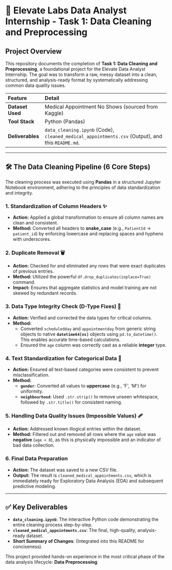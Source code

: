 # 🚀 Elevate Labs Data Analyst Internship - Task 1: Data Cleaning and Preprocessing

## Project Overview

This repository documents the completion of **Task 1: Data Cleaning and Preprocessing**, a foundational project for the Elevate Data Analyst Internship. The goal was to transform a raw, messy dataset into a clean, structured, and analysis-ready format by systematically addressing common data quality issues.

| Feature | Detail |
| :--- | :--- |
| **Dataset Used** | Medical Appointment No Shows (sourced from Kaggle) |
| **Tool Stack** | Python (Pandas) |
| **Deliverables** | `data_cleaning.ipynb` (Code), `cleaned_medical_appointments.csv` (Output), and this `README.md`. |

***

## 🛠️ The Data Cleaning Pipeline (6 Core Steps)

The cleaning process was executed using **Pandas** in a structured Jupyter Notebook environment, adhering to the principles of data standardization and integrity.

### 1. Standardization of Column Headers ✨
* **Action:** Applied a global transformation to ensure all column names are clean and consistent.
* **Method:** Converted all headers to **snake\_case** (e.g., `PatientId` $\rightarrow$ `patient_id`) by enforcing lowercase and replacing spaces and hyphens with underscores.

### 2. Duplicate Removal 🗑️
* **Action:** Checked for and eliminated any rows that were exact duplicates of previous entries.
* **Method:** Utilized the powerful `df.drop_duplicates(inplace=True)` command.
* **Impact:** Ensures that aggregate statistics and model training are not skewed by redundant records.

### 3. Data Type Integrity Check (D-Type Fixes) 📆
* **Action:** Verified and corrected the data types for critical columns.
* **Method:**
    * Converted `scheduledday` and `appointmentday` from generic string objects to native **`datetime64[ns]`** objects using `pd.to_datetime()`. This enables accurate time-based calculations.
    * Ensured the `age` column was correctly cast as a reliable **integer** type.

### 4. Text Standardization for Categorical Data 🔡
* **Action:** Ensured all text-based categories were consistent to prevent misclassification.
* **Method:**
    * **`gender`**: Converted all values to **uppercase** (e.g., 'F', 'M') for uniformity.
    * **`neighbourhood`**: Used `.str.strip()` to remove unseen whitespace, followed by `.str.title()` for consistent naming.

### 5. Handling Data Quality Issues (Impossible Values) 🩹
* **Action:** Addressed known illogical entries within the dataset.
* **Method:** Filtered out and removed all rows where the `age` value was **negative** (`age < 0`), as this is physically impossible and an indicator of bad data collection.

### 6. Final Data Preparation
* **Action:** The dataset was saved to a new CSV file.
* **Output:** The result is `cleaned_medical_appointments.csv`, which is immediately ready for Exploratory Data Analysis (EDA) and subsequent predictive modeling.

***

## ✅ Key Deliverables

* **`data_cleaning.ipynb`**: The interactive Python code demonstrating the entire cleaning process step-by-step.
* **`cleaned_medical_appointments.csv`**: The final, high-quality, analysis-ready dataset.
* **Short Summary of Changes**: (Integrated into this README for conciseness).

This project provided hands-on experience in the most critical phase of the data analysis lifecycle: **Data Preprocessing**.

